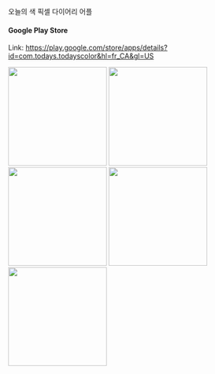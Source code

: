 오늘의 색
픽셀 다이어리 어플

#### Google Play Store
Link: https://play.google.com/store/apps/details?id=com.todays.todayscolor&hl=fr_CA&gl=US

<div>
<img width="200px" src="https://user-images.githubusercontent.com/53163222/103657434-42961280-4fad-11eb-82ae-19fb013fef6e.png">
<img width="200px" src="https://user-images.githubusercontent.com/53163222/103657517-59d50000-4fad-11eb-813e-35246ae3f7e9.png">
<img width="200px" src="https://user-images.githubusercontent.com/53163222/103657529-5ccff080-4fad-11eb-896a-b6aca0f692b8.png">
<img width="200px" src="https://user-images.githubusercontent.com/53163222/103657544-60637780-4fad-11eb-96c7-e516e669005b.png">
<img width="200px" src="https://user-images.githubusercontent.com/53163222/103657561-66595880-4fad-11eb-962a-dc99edb1378a.png">
</div>
